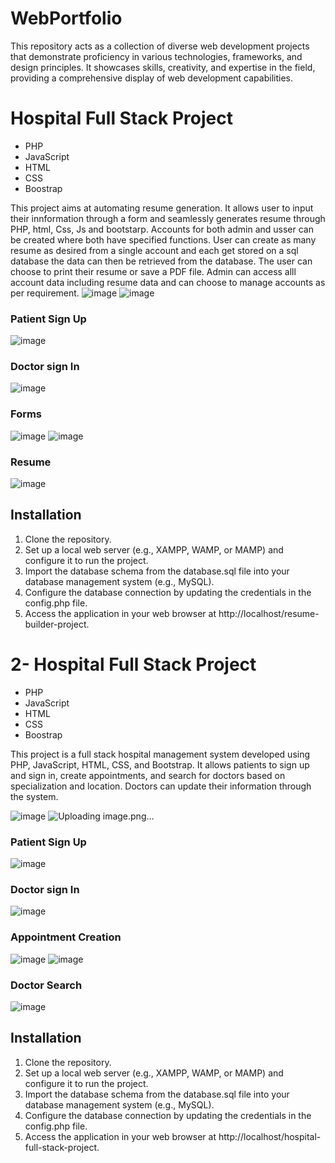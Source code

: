 # WebPortfolio
This repository acts as a collection of diverse web development projects that demonstrate proficiency in various technologies, frameworks, and design principles. It showcases skills, creativity, and expertise in the field, providing a comprehensive display of web development capabilities.

# Hospital Full Stack Project

* PHP 
* JavaScript
* HTML
* CSS
* Boostrap

This project aims at automating resume generation. It allows user to input their innformation through a form and seamlessly generates resume through PHP, html, Css, Js and bootstarp. Accounts for both admin and usser can be created where both have specified functions. User can create as many resume as desired from a single account and each get stored on a sql database the data can then be retrieved from the database. The user can choose to print their resume or save a PDF file. Admin can access alll account data including resume data and can choose to manage accounts as per requirement.
![image](https://github.com/yashalnawaid/WebPortfolio/assets/103623117/bf73a368-b8b4-4c8b-ac64-cbdbb77d425f)
![image](https://github.com/yashalnawaid/WebPortfolio/assets/103623117/21cf5eb5-b655-4936-ad02-21794fe33a9c)


### Patient Sign Up
![image](https://github.com/yashalnawaid/WebPortfolio/assets/103623117/530b164d-a480-4ed8-990b-781832fd781a)



### Doctor sign In
![image](https://github.com/yashalnawaid/WebPortfolio/assets/103623117/e9d1f24d-2b17-4b6e-95bc-040a175f048b)




### Forms
![image](https://github.com/yashalnawaid/WebPortfolio/assets/103623117/c0d68147-1c0e-4bf0-b5f3-2090abc81d3c)
![image](https://github.com/yashalnawaid/WebPortfolio/assets/103623117/c0d68147-1c0e-4bf0-b5f3-2090abc81d3c)

### Resume 
![image](https://github.com/yashalnawaid/WebPortfolio/assets/103623117/f3042250-c5bd-4ff3-9450-cbf367f95e92)


## Installation

1. Clone the repository.
2. Set up a local web server (e.g., XAMPP, WAMP, or MAMP) and configure it to run the project.
3. Import the database schema from the database.sql file into your database management system (e.g., MySQL).
4. Configure the database connection by updating the credentials in the config.php file.
5. Access the application in your web browser at http://localhost/resume-builder-project.




# 2- Hospital Full Stack Project

* PHP 
* JavaScript
* HTML
* CSS
* Boostrap

This project is a full stack hospital management system developed using PHP, JavaScript, HTML, CSS, and Bootstrap. It allows patients to sign up and sign in, create appointments, and search for doctors based on specialization and location. Doctors can update their information through the system.

![image](https://github.com/yashalnawaid/WebPortfolio/assets/103623117/bf73a368-b8b4-4c8b-ac64-cbdbb77d425f)
![Uploading image.png…]()


### Patient Sign Up
![image](https://github.com/yashalnawaid/WebPortfolio/assets/103623117/530b164d-a480-4ed8-990b-781832fd781a)


### Doctor sign In
![image](https://github.com/yashalnawaid/WebPortfolio/assets/103623117/e9d1f24d-2b17-4b6e-95bc-040a175f048b)


### Appointment Creation
![image](https://github.com/yashalnawaid/WebPortfolio/assets/103623117/c0d68147-1c0e-4bf0-b5f3-2090abc81d3c)
![image](https://github.com/yashalnawaid/WebPortfolio/assets/103623117/c0d68147-1c0e-4bf0-b5f3-2090abc81d3c)

### Doctor Search
![image](https://github.com/yashalnawaid/WebPortfolio/assets/103623117/fa61df57-5f6c-4946-ac34-79eed0d81b47)


## Installation

1. Clone the repository.
2. Set up a local web server (e.g., XAMPP, WAMP, or MAMP) and configure it to run the project.
3. Import the database schema from the database.sql file into your database management system (e.g., MySQL).
4. Configure the database connection by updating the credentials in the config.php file.
5. Access the application in your web browser at http://localhost/hospital-full-stack-project.

   
